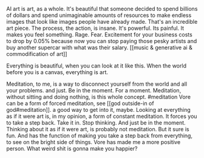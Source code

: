 AI art is art, as a whole. It's beautiful that someone decided to spend billions of dollars and spend unimaginable amounts of resources to make endless images that look like images people have already made. That's an incredible art piece. The process, the action, is insane. It's powerful. Its painful. It makes you feel something. Rage. Fear. Excitement for your business costs to drop by 0.05% because now you can stop paying those pesky artists and buy another supercar with what was their salary. [[music & generative ai & commodification of art]]


Everything is beautiful, when you can look at it like this. When the world before you is a canvas, everything is art.

Meditation, to me, is a way to disconnect yourself from the world and all your problems. and just. Be in the moment. For a moment. Meditation, without sitting and doing nothing, is this whole concept. #meditation
Vore can be a form of forced meditation, see [[god outside-in of god#meditation]]. a good way to get into it, maybe.
Looking at everything as if it were art is, in my opinion, a form of constant meditation. It forces you to take a step back. Take it in. Stop thinking. And just be in the moment. Thinking about it as if it were art, is probably not meditation. But it sure is fun. And has the function of making you take a step back from everything, to see on the bright side of things. Vore has made me a more positive person. What weird shit is gonna make you happier?